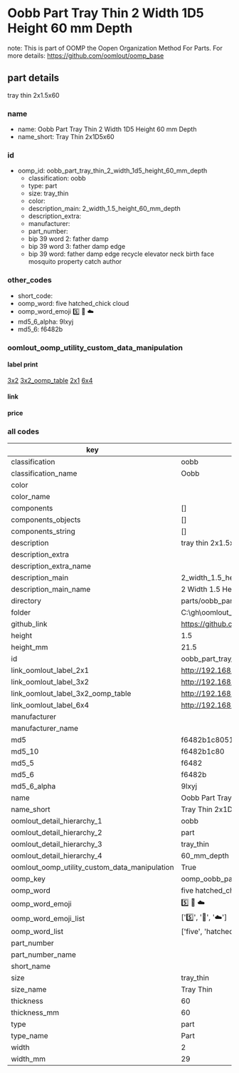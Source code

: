 # Oobb Part Tray Thin 2 Width 1D5 Height 60 mm Depth  

note: This is part of OOMP the Oopen Organization Method For Parts. For more details: https://github.com/oomlout/oomp_base

##  part details
  



tray thin 2x1.5x60



### name
* name: Oobb Part Tray Thin 2 Width 1D5 Height 60 mm Depth
* name_short: Tray Thin 2x1D5x60 
### id
* oomp_id: oobb_part_tray_thin_2_width_1d5_height_60_mm_depth
  * classification: oobb
  * type: part
  * size: tray_thin
  * color: 
  * description_main: 2_width_1.5_height_60_mm_depth
  * description_extra: 
  * manufacturer: 
  * part_number: 
  * bip 39 word 2: father damp
  * bip 39 word 3: father damp edge
  * bip 39 word: father damp edge recycle elevator neck birth face mosquito property catch author

### other_codes
* short_code: 
* oomp_word: five hatched_chick cloud
* oomp_word_emoji :five: :hatched_chick: :cloud:
* md5_6_alpha: 9lxyj
* md5_6: f6482b






### oomlout_oomp_utility_custom_data_manipulation
#### label print
[3x2](http://192.168.1.245:1112/?label=oomp%209lxyj)
[3x2_oomp_table](http://192.168.1.108:1112/?label=oomp%209lxyj)
[2x1](http://192.168.1.242:1112/?label=oomp%209lxyj)
[6x4](http://192.168.1.55:1112/?label=oomp%209lxyj)    

#### link

                              

#### price







### all codes 
| key | value |  
| --- | --- |  
| classification | oobb |  
| classification_name | Oobb |  
| color |  |  
| color_name |  |  
| components | [] |  
| components_objects | [] |  
| components_string | [] |  
| description | tray thin 2x1.5x60 |  
| description_extra |  |  
| description_extra_name |  |  
| description_main | 2_width_1.5_height_60_mm_depth |  
| description_main_name | 2 Width 1.5 Height 60 mm Depth |  
| directory | parts/oobb_part_tray_thin_2_width_1d5_height_60_mm_depth |  
| folder | C:\gh\oomlout_oobb_version_4_generated_parts\parts\oobb_part_tray_thin_2_width_1d5_height_60_mm_depth |  
| github_link | https://github.com/oomlout/oomlout_oomp_part_src/tree/main/parts/oobb_part_tray_thin_2_width_1d5_height_60_mm_depth |  
| height | 1.5 |  
| height_mm | 21.5 |  
| id | oobb_part_tray_thin_2_width_1d5_height_60_mm_depth |  
| link_oomlout_label_2x1 | http://192.168.1.242:1112/?label=oomp%209lxyj |  
| link_oomlout_label_3x2 | http://192.168.1.245:1112/?label=oomp%209lxyj |  
| link_oomlout_label_3x2_oomp_table | http://192.168.1.108:1112/?label=oomp%209lxyj |  
| link_oomlout_label_6x4 | http://192.168.1.55:1112/?label=oomp%209lxyj |  
| manufacturer |  |  
| manufacturer_name |  |  
| md5 | f6482b1c805182d64ea3fb3e8c8dca9d |  
| md5_10 | f6482b1c80 |  
| md5_5 | f6482 |  
| md5_6 | f6482b |  
| md5_6_alpha | 9lxyj |  
| name | Oobb Part Tray Thin 2 Width 1D5 Height 60 mm Depth |  
| name_short | Tray Thin 2x1D5x60  |  
| oomlout_detail_hierarchy_1 | oobb |  
| oomlout_detail_hierarchy_2 | part |  
| oomlout_detail_hierarchy_3 | tray_thin |  
| oomlout_detail_hierarchy_4 | 60_mm_depth |  
| oomlout_oomp_utility_custom_data_manipulation | True |  
| oomp_key | oomp_oobb_part_tray_thin_2_width_1d5_height_60_mm_depth |  
| oomp_word | five hatched_chick cloud |  
| oomp_word_emoji | :five: :hatched_chick: :cloud: |  
| oomp_word_emoji_list | [':five:', ':hatched_chick:', ':cloud:'] |  
| oomp_word_list | ['five', 'hatched_chick', 'cloud'] |  
| part_number |  |  
| part_number_name |  |  
| short_name |  |  
| size | tray_thin |  
| size_name | Tray Thin |  
| thickness | 60 |  
| thickness_mm | 60 |  
| type | part |  
| type_name | Part |  
| width | 2 |  
| width_mm | 29 |  
